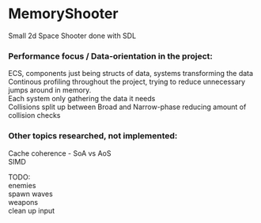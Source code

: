 # MemoryShooter
Small 2d Space Shooter done with SDL 

### Performance focus / Data-orientation in the project:   
ECS, components just being structs of data, systems transforming the data  
Continous profiling throughout the project, trying to reduce unnecessary jumps around in memory.  
Each system only gathering the data it needs  
Collisions split up between Broad and Narrow-phase reducing amount of collision checks  

### Other topics researched, not implemented:  
Cache coherence - SoA vs AoS  
SIMD  

TODO:  
enemies  
spawn waves    
weapons  
clean up input  
